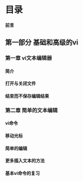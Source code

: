 # 目录
#### 前言
## 第一部分 基础和高级的vi
### 第一章 vi文本编辑器
#### 简介
#### 打开与关闭文件
#### 结束而不保存编辑结果

### 第二章 简单的文本编辑
#### vi命令
#### 移动光标
#### 简单的编辑
#### 更多插入文本的方法
#### 基本vi命令的复习
